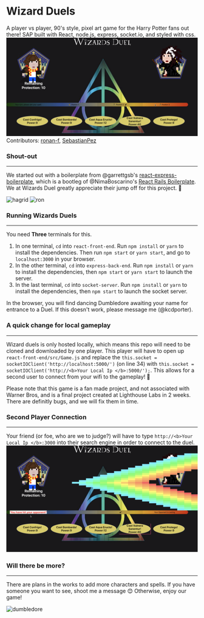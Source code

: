 # Wizard Duels
A player vs player, 90's style, pixel art game for the Harry Potter fans out there! SAP built with React, node.js, express, socket.io, and styled with css.
![still](https://github.com/kcdporter/wizard-duel/blob/master/react-front-end/public/readme_vid/Still.png?raw=true)
Contributors: [ronan-f](https://github.com/ronan-f), [SebastianPez](https://github.com/SebastianPez)



### **Shout-out**
-----------------
We started out with a boilerplate from @garrettgsb's [react-express-boilerplate](https://github.com/garrettgsb/react-express-boilerplate), which is a bootleg of @NimaBoscarino's [React Rails Boilerplate](https://github.com/NimaBoscarino/react-rails-boilerplate). We at Wizards Duel greatly appreciate their jump off for this project. 🙌


![hagrid](https://github.com/kcdporter/wizard-duel/blob/master/react-front-end/public/character_gifs/left_view/hagrid.gif?raw=true)
![ron](https://github.com/kcdporter/wizard-duel/blob/master/react-front-end/public/character_gifs/right_view/ron.gif?raw=true)


### Running Wizards Duels
-------------------------
You need **Three** terminals for this.
1. In one terminal, `cd` into `react-front-end`. Run `npm install` or `yarn` to install the dependencies. Then run `npm start` or `yarn start`, and go to `localhost:3000` in your browser.
2. In the other terminal, `cd` into `express-back-end`. Run `npm install` or `yarn` to install the dependencies, then `npm start` or `yarn start` to launch the server.
3. In the last terminal, `cd` into `socket-server`. Run `npm install` or `yarn` to install the dependencies, then `npm start` to launch the socket server.

In the browser, you will find dancing Dumbledore awaiting your name for entrance to a Duel.
If this doesn't work, please message me (@kcdporter).


### A quick change for local gameplay
--------------
Wizard duels is only hosted locally, which means this repo will need to be cloned and downloaded by one player. This player will have to open up `react-front-end/src/Game.js` and replace the `this.socket = socketIOClient('http://localhost:5000/')` (on line 34) with `this.socket = socketIOClient('http://<b>Your Local Ip </b>:5000/');`. This allows for a second user to connect from your wifi to the gameplay! 🤗

Please note that this game is a fan made project, and not associated with Warner Bros, and is a final project created at Lighthouse Labs in 2 weeks. There are definitly bugs, and we will fix them in time.


### Second Player Connection
-------
Your friend (or foe, who are we to judge?) will have to type `http://<b>Your Local Ip </b>:3000` into their search engine in order to connect to the duel.
![duel](https://github.com/kcdporter/wizard-duel/blob/master/react-front-end/public/readme_vid/duel.png?raw=true)


### Will there be more?
-----
There are plans in the works to add more characters and spells. If you have someone you want to see, shoot me a message 😊 Otherwise, enjoy our game! 

![dumbledore](https://github.com/kcdporter/wizard-duel/blob/master/react-front-end/public/character_gifs/DI.gif?raw=true)
